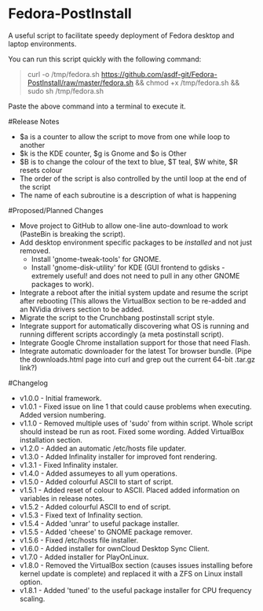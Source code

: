 Fedora-PostInstall
==================

A useful script to facilitate speedy deployment of Fedora desktop and laptop environments.

You can run this script quickly with the following command:
> curl -o /tmp/fedora.sh https://github.com/asdf-git/Fedora-PostInstall/raw/master/fedora.sh && chmod +x /tmp/fedora.sh && sudo sh /tmp/fedora.sh

Paste the above command into a terminal to execute it.


#Release Notes
- $a is a counter to allow the script to move from one while loop to another
- $k is the KDE counter, $g is Gnome and $o is Other
- $B is to change the colour of the text to blue, $T teal, $W white, $R resets colour
- The order of the script is also controlled by the until loop at the end of the script
- The name of each subroutine is a description of what is happening


#Proposed/Planned Changes
- Move project to GitHub to allow one-line auto-download to work (PasteBin is breaking the script).
- Add desktop environment specific packages to be *installed* and not just removed.
  - Install 'gnome-tweak-tools' for GNOME.
  - Install 'gnome-disk-utility' for KDE (GUI frontend to gdisks - extremely useful! and does not need to pull in any other GNOME packages to work).
- Integrate a reboot after the initial system update and resume the script after rebooting (This allows the VirtualBox section to be re-added and an NVidia drivers section to be added.
- Migrate the script to the Crunchbang postinstall script style.
- Integrate support for automatically discovering what OS is running and running different scripts accordingly (a meta postinstall script).
- Integrate Google Chrome installation support for those that need Flash.
- Integrate automatic downloader for the latest Tor browser bundle. (Pipe the downloads.html page into curl and grep out the current 64-bit .tar.gz link?)


#Changelog
- v1.0.0 - Initial framework.
- v1.0.1 - Fixed issue on line 1 that could cause problems when executing. Added version numbering.
- v1.1.0 - Removed multiple uses of 'sudo' from within script. Whole script should instead be run as root. Fixed some wording. Added VirtualBox installation section.
- v1.2.0 - Added an automatic /etc/hosts file updater.
- v1.3.0 - Added Infinality installer for improved font rendering.
- v1.3.1 - Fixed Infinality instaler.
- v1.4.0 - Added assumeyes to all yum operations.
- v1.5.0 - Added colourful ASCII to start of script.
- v1.5.1 - Added reset of colour to ASCII. Placed added information on variables in release notes.
- v1.5.2 - Added colourful ASCII to end of script.
- v1.5.3 - Fixed text of Infinality section.
- v1.5.4 - Added 'unrar' to useful package installer.
- v1.5.5 - Added 'cheese' to GNOME package remover.
- v1.5.6 - Fixed /etc/hosts file installer.
- v1.6.0 - Added installer for ownCloud Desktop Sync Client.
- v1.7.0 - Added installer for PlayOnLinux.
- v1.8.0 - Removed the VirtualBox section (causes issues installing before kernel update is complete) and replaced it with a ZFS on Linux install option.
- v1.8.1 - Added 'tuned' to the useful package installer for CPU frequency scaling.
